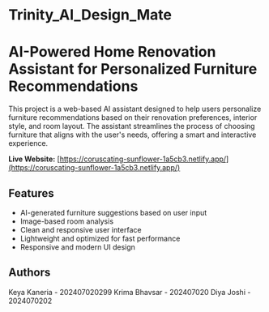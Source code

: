 # Trinity_AI_Design_Mate
# AI-Powered Home Renovation Assistant for Personalized Furniture Recommendations

This project is a web-based AI assistant designed to help users personalize furniture recommendations based on their renovation preferences, interior style, and room layout. The assistant streamlines the process of choosing furniture that aligns with the user's needs, offering a smart and interactive experience.

**Live Website:** [https://coruscating-sunflower-1a5cb3.netlify.app/](https://coruscating-sunflower-1a5cb3.netlify.app/)

## Features

- AI-generated furniture suggestions based on user input
- Image-based room analysis 
- Clean and responsive user interface
- Lightweight and optimized for fast performance
- Responsive and modern UI design

## Authors
Keya Kaneria - 202407020299
Krima Bhavsar - 202407020
Diya Joshi - 2024070202
